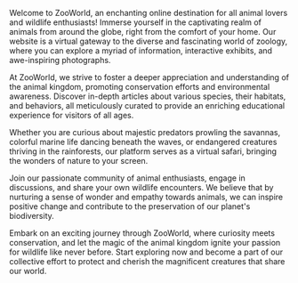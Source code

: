 Welcome to ZooWorld, an enchanting online destination for all animal lovers and wildlife enthusiasts! Immerse yourself in the captivating realm of animals from around the globe, right from the comfort of your home. Our website is a virtual gateway to the diverse and fascinating world of zoology, where you can explore a myriad of information, interactive exhibits, and awe-inspiring photographs.

At ZooWorld, we strive to foster a deeper appreciation and understanding of the animal kingdom, promoting conservation efforts and environmental awareness. Discover in-depth articles about various species, their habitats, and behaviors, all meticulously curated to provide an enriching educational experience for visitors of all ages.

Whether you are curious about majestic predators prowling the savannas, colorful marine life dancing beneath the waves, or endangered creatures thriving in the rainforests, our platform serves as a virtual safari, bringing the wonders of nature to your screen.

Join our passionate community of animal enthusiasts, engage in discussions, and share your own wildlife encounters. We believe that by nurturing a sense of wonder and empathy towards animals, we can inspire positive change and contribute to the preservation of our planet's biodiversity.

Embark on an exciting journey through ZooWorld, where curiosity meets conservation, and let the magic of the animal kingdom ignite your passion for wildlife like never before. Start exploring now and become a part of our collective effort to protect and cherish the magnificent creatures that share our world.
